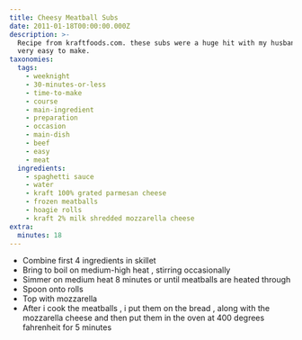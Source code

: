 ```yaml
---
title: Cheesy Meatball Subs
date: 2011-01-18T00:00:00.000Z
description: >-
  Recipe from kraftfoods.com. these subs were a huge hit with my husband and
  very easy to make.
taxonomies:
  tags:
    - weeknight
    - 30-minutes-or-less
    - time-to-make
    - course
    - main-ingredient
    - preparation
    - occasion
    - main-dish
    - beef
    - easy
    - meat
  ingredients:
    - spaghetti sauce
    - water
    - kraft 100% grated parmesan cheese
    - frozen meatballs
    - hoagie rolls
    - kraft 2% milk shredded mozzarella cheese
extra:
  minutes: 18
---
```

 - Combine first 4 ingredients in skillet
 - Bring to boil on medium-high heat , stirring occasionally
 - Simmer on medium heat 8 minutes or until meatballs are heated through
 - Spoon onto rolls
 - Top with mozzarella
 - After i cook the meatballs , i put them on the bread , along with the mozzarella cheese and then put them in the oven at 400 degrees fahrenheit for 5 minutes
